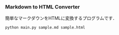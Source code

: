 ### Markdown to HTML Converter
簡単なマークダウンをHTMLに変換するプログラムです．
```
python main.py sample.md sample.html
```